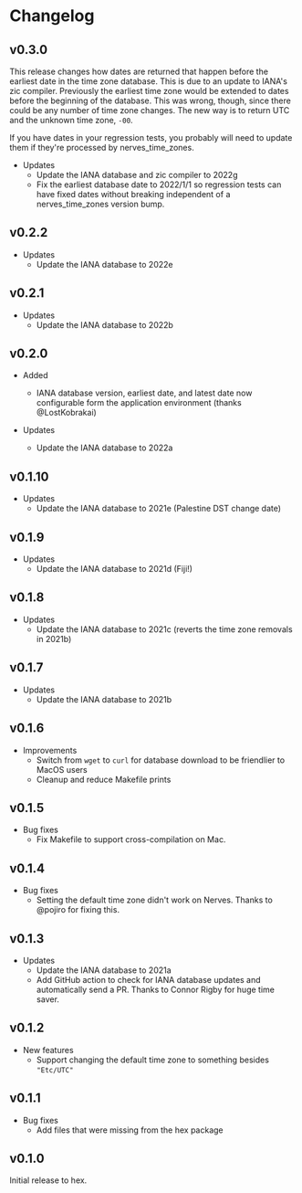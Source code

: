 # Changelog

## v0.3.0

This release changes how dates are returned that happen before the earliest date
in the time zone database. This is due to an update to IANA's zic compiler.
Previously the earliest time zone would be extended to dates before the
beginning of the database. This was wrong, though, since there could be any
number of time zone changes. The new way is to return UTC and the unknown time
zone, `-00`.

If you have dates in your regression tests, you probably will need to update
them if they're processed by nerves_time_zones.

* Updates
  * Update the IANA database and zic compiler to 2022g
  * Fix the earliest database date to 2022/1/1 so regression tests can have
    fixed dates without breaking independent of a nerves_time_zones version bump.

## v0.2.2

* Updates
  * Update the IANA database to 2022e

## v0.2.1

* Updates
  * Update the IANA database to 2022b

## v0.2.0

* Added
  * IANA database version, earliest date, and latest date now configurable form
    the application environment (thanks @LostKobrakai)

* Updates
  * Update the IANA database to 2022a

## v0.1.10

* Updates
  * Update the IANA database to 2021e (Palestine DST change date)

## v0.1.9

* Updates
  * Update the IANA database to 2021d (Fiji!)

## v0.1.8

* Updates
  * Update the IANA database to 2021c (reverts the time zone removals in 2021b)

## v0.1.7

* Updates
  * Update the IANA database to 2021b

## v0.1.6

* Improvements
  * Switch from `wget` to `curl` for database download to be friendlier to MacOS
    users
  * Cleanup and reduce Makefile prints

## v0.1.5

* Bug fixes
  * Fix Makefile to support cross-compilation on Mac.

## v0.1.4

* Bug fixes
  * Setting the default time zone didn't work on Nerves. Thanks to @pojiro for
    fixing this.

## v0.1.3

* Updates
  * Update the IANA database to 2021a
  * Add GitHub action to check for IANA database updates and automatically send
    a PR. Thanks to Connor Rigby for huge time saver.

## v0.1.2

* New features
  * Support changing the default time zone to something besides `"Etc/UTC"`

## v0.1.1

* Bug fixes
  * Add files that were missing from the hex package

## v0.1.0

Initial release to hex.
